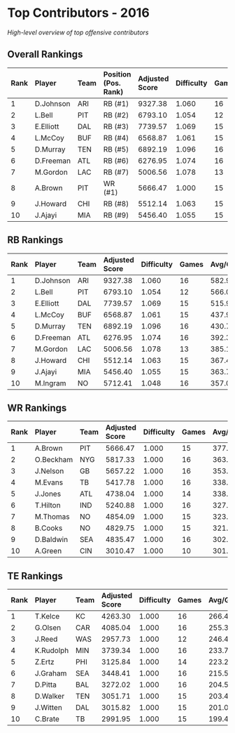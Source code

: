 # Top Contributors - 2016

*High-level overview of top offensive contributors*

## Overall Rankings

| Rank | Player    | Team | Position (Pos. Rank) | Adjusted Score | Difficulty | Games | Avg/Game | Typical | Consistency | Trend      |
| :----| :---------| :----| :--------------------| :--------------| :----------| :-----| :--------| :-------| :-----------| :----------|
| 1    | D.Johnson | ARI  | RB (#1)              | 9327.38        | 1.060      | 16    | 582.96   | 576.18  | 8/1/7       | Increasing |
| 2    | L.Bell    | PIT  | RB (#2)              | 6793.10        | 1.054      | 12    | 566.09   | 544.89  | 5/0/7       | Increasing |
| 3    | E.Elliott | DAL  | RB (#3)              | 7739.57        | 1.069      | 15    | 515.97   | 499.38  | 6/3/6       | Stable     |
| 4    | L.McCoy   | BUF  | RB (#4)              | 6568.87        | 1.061      | 15    | 437.92   | 457.71  | 7/2/6       | Stable     |
| 5    | D.Murray  | TEN  | RB (#5)              | 6892.19        | 1.096      | 16    | 430.76   | 438.34  | 8/3/5       | Decreasing |
| 6    | D.Freeman | ATL  | RB (#6)              | 6276.95        | 1.074      | 16    | 392.31   | 360.16  | 7/2/7       | Increasing |
| 7    | M.Gordon  | LAC  | RB (#7)              | 5006.56        | 1.078      | 13    | 385.12   | 374.38  | 5/0/8       | Increasing |
| 8    | A.Brown   | PIT  | WR (#1)              | 5666.47        | 1.000      | 15    | 377.76   | 367.76  | 6/1/8       | Stable     |
| 9    | J.Howard  | CHI  | RB (#8)              | 5512.14        | 1.063      | 15    | 367.48   | 345.56  | 7/2/6       | Stable     |
| 10   | J.Ajayi   | MIA  | RB (#9)              | 5456.40        | 1.055      | 15    | 363.76   | 280.28  | 7/2/6       | Stable     |

## RB Rankings

| Rank | Player    | Team | Adjusted Score | Difficulty | Games | Avg/Game | Typical | Consistency | Trend      |
| :----| :---------| :----| :--------------| :----------| :-----| :--------| :-------| :-----------| :----------|
| 1    | D.Johnson | ARI  | 9327.38        | 1.060      | 16    | 582.96   | 576.18  | 8/1/7       | Increasing |
| 2    | L.Bell    | PIT  | 6793.10        | 1.054      | 12    | 566.09   | 544.89  | 5/0/7       | Increasing |
| 3    | E.Elliott | DAL  | 7739.57        | 1.069      | 15    | 515.97   | 499.38  | 6/3/6       | Stable     |
| 4    | L.McCoy   | BUF  | 6568.87        | 1.061      | 15    | 437.92   | 457.71  | 7/2/6       | Stable     |
| 5    | D.Murray  | TEN  | 6892.19        | 1.096      | 16    | 430.76   | 438.34  | 8/3/5       | Decreasing |
| 6    | D.Freeman | ATL  | 6276.95        | 1.074      | 16    | 392.31   | 360.16  | 7/2/7       | Increasing |
| 7    | M.Gordon  | LAC  | 5006.56        | 1.078      | 13    | 385.12   | 374.38  | 5/0/8       | Increasing |
| 8    | J.Howard  | CHI  | 5512.14        | 1.063      | 15    | 367.48   | 345.56  | 7/2/6       | Stable     |
| 9    | J.Ajayi   | MIA  | 5456.40        | 1.055      | 15    | 363.76   | 280.28  | 7/2/6       | Stable     |
| 10   | M.Ingram  | NO   | 5712.41        | 1.048      | 16    | 357.03   | 325.85  | 8/1/7       | Decreasing |

## WR Rankings

| Rank | Player    | Team | Adjusted Score | Difficulty | Games | Avg/Game | Typical | Consistency | Trend      |
| :----| :---------| :----| :--------------| :----------| :-----| :--------| :-------| :-----------| :----------|
| 1    | A.Brown   | PIT  | 5666.47        | 1.000      | 15    | 377.76   | 367.76  | 6/1/8       | Stable     |
| 2    | O.Beckham | NYG  | 5817.33        | 1.000      | 16    | 363.58   | 362.85  | 8/4/4       | Increasing |
| 3    | J.Nelson  | GB   | 5657.22        | 1.000      | 16    | 353.58   | 355.11  | 8/1/7       | Stable     |
| 4    | M.Evans   | TB   | 5417.78        | 1.000      | 16    | 338.61   | 344.08  | 8/3/5       | Decreasing |
| 5    | J.Jones   | ATL  | 4738.04        | 1.000      | 14    | 338.43   | 358.51  | 6/1/7       | Stable     |
| 6    | T.Hilton  | IND  | 5240.88        | 1.000      | 16    | 327.56   | 303.77  | 8/2/6       | Stable     |
| 7    | M.Thomas  | NO   | 4854.09        | 1.000      | 15    | 323.61   | 325.71  | 7/2/6       | Increasing |
| 8    | B.Cooks   | NO   | 4829.75        | 1.000      | 15    | 321.98   | 279.96  | 6/2/7       | Stable     |
| 9    | D.Baldwin | SEA  | 4835.47        | 1.000      | 16    | 302.22   | 251.84  | 8/3/5       | Stable     |
| 10   | A.Green   | CIN  | 3010.47        | 1.000      | 10    | 301.05   | 296.53  | 3/1/6       | Increasing |

## TE Rankings

| Rank | Player    | Team | Adjusted Score | Difficulty | Games | Avg/Game | Typical | Consistency | Trend      |
| :----| :---------| :----| :--------------| :----------| :-----| :--------| :-------| :-----------| :----------|
| 1    | T.Kelce   | KC   | 4263.30        | 1.000      | 16    | 266.46   | 225.15  | 8/1/7       | Increasing |
| 2    | G.Olsen   | CAR  | 4085.04        | 1.000      | 16    | 255.32   | 252.13  | 8/2/6       | Decreasing |
| 3    | J.Reed    | WAS  | 2957.73        | 1.000      | 12    | 246.48   | 233.17  | 4/0/8       | Decreasing |
| 4    | K.Rudolph | MIN  | 3739.34        | 1.000      | 16    | 233.71   | 232.36  | 8/2/6       | Increasing |
| 5    | Z.Ertz    | PHI  | 3125.84        | 1.000      | 14    | 223.27   | 207.98  | 6/0/8       | Increasing |
| 6    | J.Graham  | SEA  | 3448.41        | 1.000      | 16    | 215.53   | 211.95  | 8/3/5       | Decreasing |
| 7    | D.Pitta   | BAL  | 3272.02        | 1.000      | 16    | 204.50   | 176.50  | 8/1/7       | Decreasing |
| 8    | D.Walker  | TEN  | 3051.71        | 1.000      | 15    | 203.45   | 176.43  | 6/2/7       | Stable     |
| 9    | J.Witten  | DAL  | 3015.82        | 1.000      | 15    | 201.05   | 184.14  | 7/3/5       | Stable     |
| 10   | C.Brate   | TB   | 2991.95        | 1.000      | 15    | 199.46   | 161.09  | 7/1/7       | Increasing |

